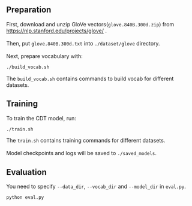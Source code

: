 Preparation
---
First, download and unzip GloVe vectors(`glove.840B.300d.zip`) from https://nlp.stanford.edu/projects/glove/ .<br>
<br>
Then, put `glove.840B.300d.txt` into `./dataset/glove` directory. <br>
<br>
Next, prepare vocabulary with:<br>
```Bash
./build_vocab.sh
```
The `build_vocab.sh` contains commands to build vocab for different datasets.

Training
---
To train the CDT model, run: <br>
```Bash
./train.sh
```
The `train.sh` contains training commands for different datasets. <br>
<br>
Model checkpoints and logs will be saved to `./saved_models`. 

Evaluation
---
You need to specify `--data_dir`, `--vocab_dir` and `--model_dir` in `eval.py`. <br>
```Bash
python eval.py
```
